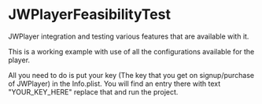 # JWPlayerFeasibilityTest
JWPlayer integration and testing various features that are available with it.

This is a working example with use of all the configurations available for the player.

All you need to do is put your key (The key that you get on signup/purchase of JWPlayer) in the Info.plist. You will find an entry there with text "YOUR_KEY_HERE"
replace that and run the project.
